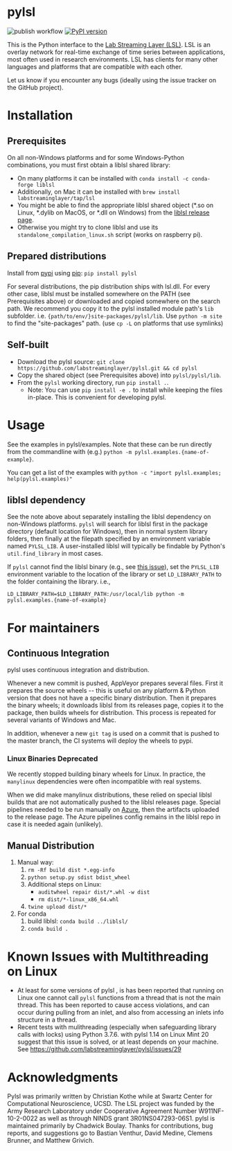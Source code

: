 # pylsl

![publish workflow](https://github.com/labstreaminglayer/pylsl/actions/workflows/publish-to-pypi.yml/badge.svg)
[![PyPI version](https://badge.fury.io/py/pylsl.svg)](https://badge.fury.io/py/pylsl)

This is the Python interface to the [Lab Streaming Layer (LSL)](https://github.com/sccn/labstreaminglayer).
LSL is an overlay network for real-time exchange of time series between applications,
most often used in research environments. LSL has clients for many other languages
and platforms that are compatible with each other.

Let us know if you encounter any bugs (ideally using the issue tracker on
the GitHub project).

# Installation

## Prerequisites

On all non-Windows platforms and for some Windows-Python combinations, you must first obtain a liblsl shared library:

* On many platforms it can be installed with `conda install -c conda-forge liblsl`
* Additionally, on Mac it can be installed with `brew install labstreaminglayer/tap/lsl`
* You might be able to find the appropriate liblsl shared object (*.so on Linux, *.dylib on MacOS, or *.dll on Windows) from the [liblsl release page](https://github.com/sccn/liblsl/releases).
* Otherwise you might try to clone liblsl and use its `standalone_compilation_linux.sh` script (works on raspberry pi).

## Prepared distributions

Install from [pypi](https://pypi.org/project/pylsl/)
using [pip](https://pip.pypa.io/en/stable/installing/): `pip install pylsl`

For several distributions, the pip distribution ships with lsl.dll. For every other case, liblsl must be installed somewhere on the PATH (see Prerequisites above) or downloaded and copied somewhere on the search path. We recommend you copy it to the pylsl installed module path's `lib` subfolder. i.e. `{path/to/env/}site-packages/pylsl/lib`. Use `python -m site` to find the "site-packages" path.
(use `cp -L` on platforms that use symlinks)

## Self-built

* Download the pylsl source: `git clone https://github.com/labstreaminglayer/pylsl.git && cd pylsl`  
* Copy the shared object (see Prerequisites above) into `pylsl/pylsl/lib`.
* From the `pylsl` working directory, run `pip install .`.
    * Note: You can use `pip install -e .` to install while keeping the files in-place. This is convenient for developing pylsl.

# Usage

See the examples in pylsl/examples. Note that these can be run directly from the commandline with (e.g.) `python -m pylsl.examples.{name-of-example}`.

You can get a list of the examples with `python -c "import pylsl.examples; help(pylsl.examples)"`

## liblsl dependency

See the note above about separately installing the liblsl dependency on non-Windows platforms. `pylsl` will search for liblsl first in the package directory (default location for Windows), then in normal system library folders, then finally at the filepath specified by an environment variable named `PYLSL_LIB`. A user-installed liblsl will typically be findable by Python's `util.find_library` in most cases.

If `pylsl` cannot find the liblsl binary (e.g., see [this issue](https://github.com/labstreaminglayer/pylsl/issues/48)), set the `PYLSL_LIB` environment variable to the location of the library or set `LD_LIBRARY_PATH` to the folder containing the library. i.e.,

`LD_LIBRARY_PATH=$LD_LIBRARY_PATH:/usr/local/lib python -m pylsl.examples.{name-of-example}`

# For maintainers

## Continuous Integration

pylsl uses continuous integration and distribution.

Whenever a new commit is pushed, AppVeyor prepares several files. First it prepares the source wheels -- this is useful on any platform & Python version that does not have a specific binary distribution. Then it prepares the binary wheels; it downloads liblsl from its releases page, copies it to the package, then builds wheels for distribution. This process is repeated for several variants of Windows and Mac.

In addition, whenever a new `git tag` is used on a commit that is pushed to the master branch, the CI systems will deploy the wheels to pypi.

### Linux Binaries Deprecated

We recently stopped building binary wheels for Linux. In practice, the `manylinux` dependencies were often incompatible with real systems.

When we did make manylinux distributions, these relied on special liblsl builds that are not automatically pushed to the liblsl releases page. Special pipelines needed to be run manually on [Azure](https://dev.azure.com/labstreaminglayer/liblsl), then the artifacts uploaded to the release page. The Azure pipelines config remains in the liblsl repo in case it is needed again (unlikely). 

## Manual Distribution

1. Manual way:
    1. `rm -Rf build dist *.egg-info`
    1. `python setup.py sdist bdist_wheel`
    1. Additional steps on Linux:
        * `auditwheel repair dist/*.whl -w dist`
        * `rm dist/*-linux_x86_64.whl`
    1. `twine upload dist/*`
1. For conda
    1. build liblsl: `conda build ../liblsl/`
    1. `conda build .`

# Known Issues with Multithreading on Linux

* At least for some versions of pylsl , is has been reported that running on Linux one cannot call ``pylsl`` functions from a thread that is not the main thread. This has been reported to cause access violations, and can occur during pulling from an inlet, and also from accessing an inlets info structure in a thread.
* Recent tests with mulithreading (especially when safeguarding library calls with locks) using Python 3.7.6. with pylsl 1.14 on Linux Mint 20 suggest that this issue is solved, or at least depends on your machine. See https://github.com/labstreaminglayer/pylsl/issues/29

# Acknowledgments

Pylsl was primarily written by Christian Kothe while at Swartz Center for Computational Neuroscience, UCSD. The LSL project was funded by the Army Research Laboratory under Cooperative Agreement Number W911NF-10-2-0022 as well as through NINDS grant 3R01NS047293-06S1. pylsl is maintained primarily by Chadwick Boulay. Thanks for contributions, bug reports, and suggestions go to Bastian Venthur, David Medine, Clemens Brunner, and Matthew Grivich.
